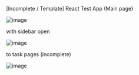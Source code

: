 [Incomplete / Template] React Test App (Main page) 

![image](https://github.com/seikisenjo/test.react.food.order/assets/76627702/35fe8bb5-964b-450a-bacf-a3e69efca581)

with sidebar open

![image](https://github.com/seikisenjo/test.react.food.order/assets/76627702/a6a0a9c4-2f0d-412c-857a-90c7d45e0c7c)

to task pages (incomplete)

![image](https://github.com/seikisenjo/test.react.food.order/assets/76627702/b45cfd58-7506-495d-812c-f91dea6f258e)

